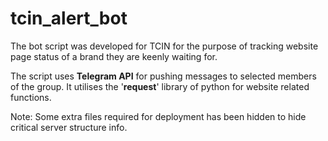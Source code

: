 # tcin_alert_bot
The bot script was developed for TCIN for the purpose of tracking website page status of a brand they are keenly waiting for. 

The script uses **Telegram API** for pushing messages to selected members of the group. It utilises the '**request**' library of python for website related functions.

Note: Some extra files required for deployment has been hidden to hide critical server structure info.
